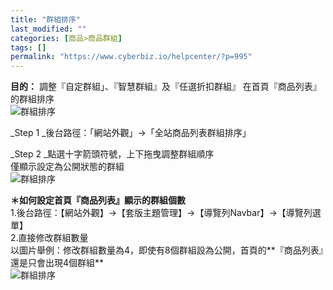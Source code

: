 ```yaml
---
title: "群組排序"
last_modified: ""
categories: [商品>商品群組]
tags: []
permalink: "https://www.cyberbiz.io/helpcenter/?p=995"
---
```


**目的：** 調整『自定群組」、『智慧群組』及『任選折扣群組』 在首頁『商品列表』的群組排序  
![群組排序](https://www.cyberbiz.co/helpcenter/wp-content/uploads/2019/09/群組排序1.png)

_Step 1  _後台路徑：「網站外觀」→「全站商品列表群組排序」

_Step 2  _點選十字箭頭符號，上下拖曳調整群組順序  
僅顯示設定為公開狀態的群組  
![群組排序](https://www.cyberbiz.co/helpcenter/wp-content/uploads/2019/09/群組排序2.png)

****＊如何設定首頁『商品列表』顯示的群組個數****  
1.後台路徑：【網站外觀】→【套版主題管理】→【導覽列Navbar】→【導覽列選單】  
2.直接修改群組數量  
以圖片舉例：修改群組數量為4，即使有8個群組設為公開，首頁的**『商品列表』還是只會出現4個群組**  
![群組排序](https://www.cyberbiz.co/helpcenter/wp-content/uploads/2019/09/群組排序3.png)

